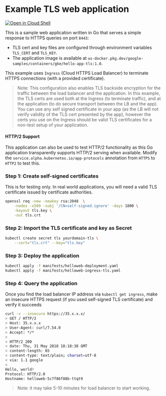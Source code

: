 # Example TLS web application

[![Open in Cloud Shell](https://gstatic.com/cloudssh/images/open-btn.svg)](https://ssh.cloud.google.com/cloudshell/editor?cloudshell_git_repo=https://github.com/GoogleCloudPlatform/kubernetes-engine-samples&cloudshell_tutorial=README.md&cloudshell_workspace=hello-app-tls)

This is a sample web application written in Go that serves a simple response to
HTTPS queries on port `8443`:

- TLS cert and key files are configured through environment variables `TLS_CERT`
  and `TLS_KEY`.
- The application image is available at
  `us-docker.pkg.dev/google-samples/containers/gke/hello-app-tls:1.0`.

This example uses `Ingress` (Cloud HTTPS Load Balancer) to terminate HTTPS
connections (with a provided certificate).

> Note: This configuration also enables TLS backside encryption for the traffic
> between the load balancer and the application. In this example, the TLS certs
> are used both at the Ingress (to terminate traffic), and at the application
> (to do secure transport between the LB and the app). You can use any self
> signed certificate in your app (as the LB will not verify validity of the
> TLS cert presented by the app), however the certs you use on the Ingress
> should be valid TLS certificates for a non-test setup of your application.

#### HTTP/2 Support

This application can also be used to test HTTP/2 functionality as this Go
application transparently supports HTTP/2 serving when available. Modify the
`service.alpha.kubernetes.io/app-protocols` annotation from `HTTPS` to `HTTP2`
to test this.

### Step 1: Create self-signed certificates

This is for testing only. In real world applications, you will need a valid TLS
certificate issued by certificate authorities.

```sh
openssl req -new -newkey rsa:2048  \
    -nodes -x509 -subj '/CN=self-signed.ignore' -days 1800 \
    -keyout tls.key \
    -out tls.crt
```

### Step 2: Import the TLS certificate and key as Secret

```sh
kubectl create secret tls yourdomain-tls \
    --cert="tls.crt" --key="tls.key"
```

### Step 3: Deploy the application

```sh
kubectl apply -f manifests/helloweb-deployment.yaml
kubectl apply -f manifests/helloweb-ingress-tls.yaml
```

### Step 4: Query the application

Once you find the load balancer IP address via `kubectl get ingress`, make
an insecure HTTPS request (if you used self-signed TLS certificate) and verify
it succeeds

```sh
curl -v --insecure https://35.x.x.x/
> GET / HTTP/2
> Host: 35.x.x.x
> User-Agent: curl/7.54.0
> Accept: */*
>
< HTTP/2 200
< date: Thu, 31 May 2018 18:18:38 GMT
< content-length: 65
< content-type: text/plain; charset=utf-8
< via: 1.1 google
<
Hello, world!
Protocol: HTTP/2.0
Hostname: helloweb-5c7f86f88b-ttqt9
```

> Note: it may take 5-10 minutes for load balancer to start working.
